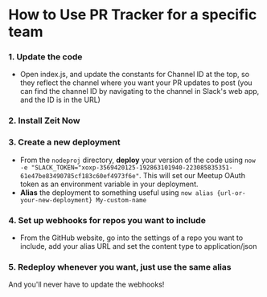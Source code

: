 # How to Use PR Tracker for a specific team

### 1. Update the code 
* Open index.js, and update the constants for Channel ID at the top, so they reflect the channel where you want your PR updates to post (you can find the channel ID by navigating to the channel in Slack's web app, and the ID is in the URL)

### 2. Install Zeit Now

### 3. Create a new deployment
* From the `nodeproj` directory, **deploy** your version of the code using `now -e "SLACK_TOKEN="xoxp-3569420125-192863101940-223085835351-61e47be83490785cf183c60ef4973f6e"`. This will set our Meetup OAuth token as an environment variable in your deployment.
* **Alias** the deployment to something useful using `now alias {url-or-your-new-deployment} My-custom-name`

### 4. Set up webhooks for repos you want to include
* From the GitHub website, go into the settings of a repo you want to include, add your alias URL and set the content type to application/json

### 5. Redeploy whenever you want, just use the same alias
And you'll never have to update the webhooks!
